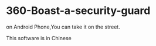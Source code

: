 # 360-Boast-a-security-guard
on Android Phone,You can take it on the street.

This software is in Chinese 
